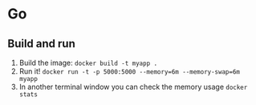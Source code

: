 # Go
## Build and run

1. Build the image: `docker build -t myapp .`
2. Run it! `docker run -t -p 5000:5000 --memory=6m --memory-swap=6m myapp`
3. In another terminal window you can check the memory usage `docker stats`
